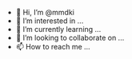 - 👋 Hi, I’m @mmdki
- 👀 I’m interested in ...
- 🌱 I’m currently learning ...
- 💞️ I’m looking to collaborate on ...
- 📫 How to reach me ...

<!---
mmdki/mmdki is a ✨ special ✨ repository because its `README.md` (this file) appears on your GitHub profile.
You can click the Preview link to take a look at your changes.
--->
